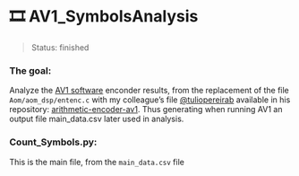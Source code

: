<h1>🎞️ AV1_SymbolsAnalysis </h1>

> Status: finished

### The goal: 
Analyze the <a href="https://aomedia.googlesource.com/aom/">AV1 software</a> enconder results, from the replacement of the file <code>Aom/aom_dsp/entenc.c</code> with my colleague’s file <a href="https://github.com/tuliopereirab">@tuliopereirab</a> available in his repository: <a href="https://github.com/tuliopereirab/arithmetic-encoder-av1/tree/master/verification_area/AV1-reference-info">arithmetic-encoder-av1</a>. Thus generating when running AV1 an output file main_data.csv later used in analysis.  


### Count_Symbols.py:
This is the main file, from the <code>main_data.csv</code> file

